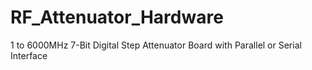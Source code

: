 # RF_Attenuator_Hardware
1 to 6000MHz 7-Bit Digital Step Attenuator Board with Parallel or Serial Interface
